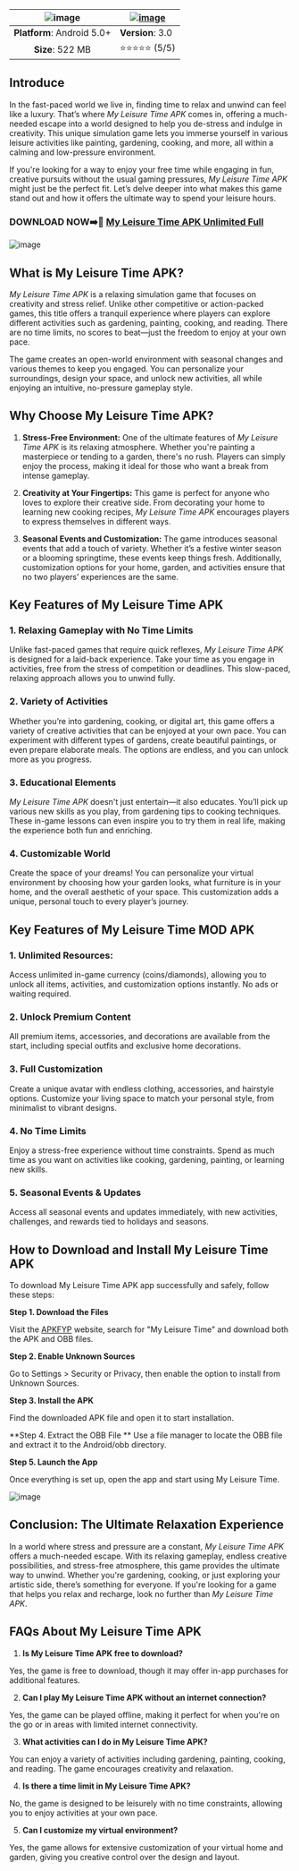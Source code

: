 | ![image](https://github.com/user-attachments/assets/d1849c02-aa14-4f24-90df-ae253fee666f) | [![image](https://github.com/user-attachments/assets/8dd611fa-09d7-4737-b803-ce3a8f8155ac)](https://bom.so/XWsc8Z)  |
|:-------------------------------------------------:|-----------------------|
| **Platform**: Android 5.0+                       | **Version**: 3.0      |
| **Size**: 522 MB                                  | ⭐⭐⭐⭐⭐ (5/5) |

## Introduce

In the fast-paced world we live in, finding time to relax and unwind can feel like a luxury. That’s where *My Leisure Time APK* comes in, offering a much-needed escape into a world designed to help you de-stress and indulge in creativity. This unique simulation game lets you immerse yourself in various leisure activities like painting, gardening, cooking, and more, all within a calming and low-pressure environment.

If you're looking for a way to enjoy your free time while engaging in fun, creative pursuits without the usual gaming pressures, *My Leisure Time APK* might just be the perfect fit. Let’s delve deeper into what makes this game stand out and how it offers the ultimate way to spend your leisure hours.
### DOWNLOAD NOW➡️📱 [My Leisure Time APK Unlimited Full](https://bom.so/XWsc8Z)

![image](https://github.com/user-attachments/assets/b623d641-152c-4d03-aa68-edd8f23e74a4)

## What is My Leisure Time APK?

*My Leisure Time APK* is a relaxing simulation game that focuses on creativity and stress relief. Unlike other competitive or action-packed games, this title offers a tranquil experience where players can explore different activities such as gardening, painting, cooking, and reading. There are no time limits, no scores to beat—just the freedom to enjoy at your own pace.

The game creates an open-world environment with seasonal changes and various themes to keep you engaged. You can personalize your surroundings, design your space, and unlock new activities, all while enjoying an intuitive, no-pressure gameplay style.

## Why Choose My Leisure Time APK?

1. **Stress-Free Environment:** One of the ultimate features of *My Leisure Time APK* is its relaxing atmosphere. Whether you're painting a masterpiece or tending to a garden, there's no rush. Players can simply enjoy the process, making it ideal for those who want a break from intense gameplay.
  
2. **Creativity at Your Fingertips:** This game is perfect for anyone who loves to explore their creative side. From decorating your home to learning new cooking recipes, *My Leisure Time APK* encourages players to express themselves in different ways.

3. **Seasonal Events and Customization:** The game introduces seasonal events that add a touch of variety. Whether it’s a festive winter season or a blooming springtime, these events keep things fresh. Additionally, customization options for your home, garden, and activities ensure that no two players’ experiences are the same.

## Key Features of My Leisure Time APK

### 1. **Relaxing Gameplay with No Time Limits**

Unlike fast-paced games that require quick reflexes, *My Leisure Time APK* is designed for a laid-back experience. Take your time as you engage in activities, free from the stress of competition or deadlines. This slow-paced, relaxing approach allows you to unwind fully.

### 2. **Variety of Activities**

Whether you’re into gardening, cooking, or digital art, this game offers a variety of creative activities that can be enjoyed at your own pace. You can experiment with different types of gardens, create beautiful paintings, or even prepare elaborate meals. The options are endless, and you can unlock more as you progress.

### 3. **Educational Elements**

*My Leisure Time APK* doesn't just entertain—it also educates. You’ll pick up various new skills as you play, from gardening tips to cooking techniques. These in-game lessons can even inspire you to try them in real life, making the experience both fun and enriching.

### 4. **Customizable World**

Create the space of your dreams! You can personalize your virtual environment by choosing how your garden looks, what furniture is in your home, and the overall aesthetic of your space. This customization adds a unique, personal touch to every player’s journey.
## Key Features of My Leisure Time MOD APK

### 1. Unlimited Resources:
Access unlimited in-game currency (coins/diamonds), allowing you to unlock all items, activities, and customization options instantly. No ads or waiting required.

### 2. Unlock Premium Content
All premium items, accessories, and decorations are available from the start, including special outfits and exclusive home decorations.

### 3. Full Customization
Create a unique avatar with endless clothing, accessories, and hairstyle options. Customize your living space to match your personal style, from minimalist to vibrant designs.

### 4. No Time Limits
Enjoy a stress-free experience without time constraints. Spend as much time as you want on activities like cooking, gardening, painting, or learning new skills.

### 5. Seasonal Events & Updates
Access all seasonal events and updates immediately, with new activities, challenges, and rewards tied to holidays and seasons.

## How to Download and Install My Leisure Time APK

To download My Leisure Time APK app successfully and safely, follow these steps:

**Step 1. Download the Files**

Visit the [APKFYP](https://apkfyp.com/) website, search for "My Leisure Time" and download both the APK and OBB files.

**Step 2. Enable Unknown Sources**

Go to Settings > Security or Privacy, then enable the option to install from Unknown Sources.

**Step 3. Install the APK**

Find the downloaded APK file and open it to start installation.

**Step 4. Extract the OBB File
**
Use a file manager to locate the OBB file and extract it to the Android/obb directory.

**Step 5. Launch the App**

Once everything is set up, open the app and start using My Leisure Time.

![image](https://github.com/user-attachments/assets/d0741490-6b22-4efa-81fb-b1416f829fe4)


## Conclusion: The Ultimate Relaxation Experience

In a world where stress and pressure are a constant, *My Leisure Time APK* offers a much-needed escape. With its relaxing gameplay, endless creative possibilities, and stress-free atmosphere, this game provides the ultimate way to unwind. Whether you're gardening, cooking, or just exploring your artistic side, there’s something for everyone. If you're looking for a game that helps you relax and recharge, look no further than *My Leisure Time APK*.

## FAQs About My Leisure Time APK

1. **Is My Leisure Time APK free to download?**

Yes, the game is free to download, though it may offer in-app purchases for additional features.

2. **Can I play My Leisure Time APK without an internet connection?**

Yes, the game can be played offline, making it perfect for when you're on the go or in areas with limited internet connectivity.

3. **What activities can I do in My Leisure Time APK?**

You can enjoy a variety of activities including gardening, painting, cooking, and reading. The game encourages creativity and relaxation.

4. **Is there a time limit in My Leisure Time APK?**

No, the game is designed to be leisurely with no time constraints, allowing you to enjoy activities at your own pace.

5. **Can I customize my virtual environment?**

Yes, the game allows for extensive customization of your virtual home and garden, giving you creative control over the design and layout.
